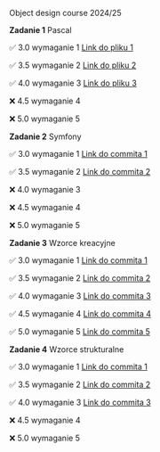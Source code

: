 Object design course 2024/25

**Zadanie 1** Pascal

:white_check_mark: 3.0 wymaganie 1 [Link do pliku 1](https://github.com/Janszczyrek/object_design/blob/master/1/3/generator.pas)

:white_check_mark: 3.5 wymaganie 2 [Link do pliku 2](https://github.com/Janszczyrek/object_design/blob/master/1/35/sort.pas)

:white_check_mark: 4.0 wymaganie 3 [Link do pliku 3](https://github.com/Janszczyrek/object_design/blob/master/1/4/generator.pas)

:x: 4.5 wymaganie 4

:x: 5.0 wymaganie 5 

**Zadanie 2** Symfony

:white_check_mark: 3.0 wymaganie 1 [Link do commita 1](https://github.com/Janszczyrek/object_design/commit/dd828a49ce217fae3e16eb8138aa8654bead495d)

:white_check_mark: 3.5 wymaganie 2 [Link do commita 2](https://github.com/Janszczyrek/object_design/commit/5cea8ba7b07df44f730cd7b98d38a247a00de28f)

:x: 4.0 wymaganie 3

:x: 4.5 wymaganie 4

:x: 5.0 wymaganie 5

**Zadanie 3** Wzorce kreacyjne

:white_check_mark: 3.0 wymaganie 1 [Link do commita 1](https://github.com/Janszczyrek/object_design/commit/453a02693480f845fbad3cb644753559f22836c4)

:white_check_mark: 3.5 wymaganie 2 [Link do commita 2](https://github.com/Janszczyrek/object_design/commit/517d78b89aeefa385c8ef8f20ad3a9430b241115)

:white_check_mark: 4.0 wymaganie 3 [Link do commita 3](https://github.com/Janszczyrek/object_design/commit/0249fcd7aff5b9f1fd6bad993ac29978150d534d)

:white_check_mark: 4.5 wymaganie 4 [Link do commita 4](https://github.com/Janszczyrek/object_design/commit/8facae115823436cf3711754d0407748756bb5fa)

:white_check_mark: 5.0 wymaganie 5 [Link do commita 5](https://github.com/Janszczyrek/object_design/commit/45bc337389c7f09ca8317d0f7a9c48e27b05fb38)

**Zadanie 4** Wzorce strukturalne

:white_check_mark: 3.0 wymaganie 1 [Link do commita 1](https://github.com/Janszczyrek/object_design/commit/20c5557516c449666a5ff42e877133ab1b16fd2b)

:white_check_mark: 3.5 wymaganie 2 [Link do commita 2](https://github.com/Janszczyrek/object_design/commit/8dee89b5fd69f6cc7c2f008873b29c8c66a4ed05)

:white_check_mark: 4.0 wymaganie 3 [Link do commita 3](https://github.com/Janszczyrek/object_design/commit/ed7f170f953cced6e745c4a79f20837116455a65)

:x: 4.5 wymaganie 4

:x: 5.0 wymaganie 5